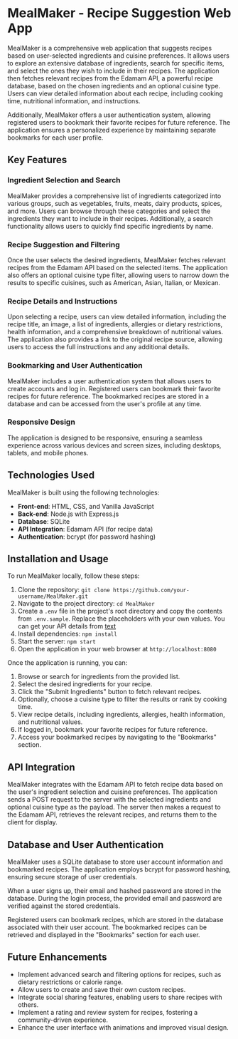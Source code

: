 # MealMaker - Recipe Suggestion Web App

MealMaker is a comprehensive web application that suggests recipes based on user-selected ingredients and cuisine preferences. It allows users to explore an extensive database of ingredients, search for specific items, and select the ones they wish to include in their recipes. The application then fetches relevant recipes from the Edamam API, a powerful recipe database, based on the chosen ingredients and an optional cuisine type. Users can view detailed information about each recipe, including cooking time, nutritional information, and instructions.

Additionally, MealMaker offers a user authentication system, allowing registered users to bookmark their favorite recipes for future reference. The application ensures a personalized experience by maintaining separate bookmarks for each user profile.

## Key Features

### Ingredient Selection and Search

MealMaker provides a comprehensive list of ingredients categorized into various groups, such as vegetables, fruits, meats, dairy products, spices, and more. Users can browse through these categories and select the ingredients they want to include in their recipes. Additionally, a search functionality allows users to quickly find specific ingredients by name.

### Recipe Suggestion and Filtering

Once the user selects the desired ingredients, MealMaker fetches relevant recipes from the Edamam API based on the selected items. The application also offers an optional cuisine type filter, allowing users to narrow down the results to specific cuisines, such as American, Asian, Italian, or Mexican.

### Recipe Details and Instructions

Upon selecting a recipe, users can view detailed information, including the recipe title, an image, a list of ingredients, allergies or dietary restrictions, health information, and a comprehensive breakdown of nutritional values. The application also provides a link to the original recipe source, allowing users to access the full instructions and any additional details.

### Bookmarking and User Authentication

MealMaker includes a user authentication system that allows users to create accounts and log in. Registered users can bookmark their favorite recipes for future reference. The bookmarked recipes are stored in a database and can be accessed from the user's profile at any time.

### Responsive Design

The application is designed to be responsive, ensuring a seamless experience across various devices and screen sizes, including desktops, tablets, and mobile phones.

## Technologies Used

MealMaker is built using the following technologies:

- **Front-end**: HTML, CSS, and Vanilla JavaScript
- **Back-end**: Node.js with Express.js
- **Database**: SQLite
- **API Integration**: Edamam API (for recipe data)
- **Authentication**: bcrypt (for password hashing)

## Installation and Usage

To run MealMaker locally, follow these steps:

1. Clone the repository: `git clone https://github.com/your-username/MealMaker.git`
2. Navigate to the project directory: `cd MealMaker`
3. Create a `.env` file in the project's root directory and copy the contents from `.env.sample`. Replace the placeholders with your own values. You can get your API details from [text](https://www.edamam.com/)
4. Install dependencies: `npm install`
5. Start the server: `npm start`
6. Open the application in your web browser at `http://localhost:8080`

Once the application is running, you can:

1. Browse or search for ingredients from the provided list.
2. Select the desired ingredients for your recipe.
3. Click the "Submit Ingredients" button to fetch relevant recipes.
4. Optionally, choose a cuisine type to filter the results or rank by cooking time.
5. View recipe details, including ingredients, allergies, health information, and nutritional values.
6. If logged in, bookmark your favorite recipes for future reference.
7. Access your bookmarked recipes by navigating to the "Bookmarks" section.

## API Integration

MealMaker integrates with the Edamam API to fetch recipe data based on the user's ingredient selection and cuisine preferences. The application sends a POST request to the server with the selected ingredients and optional cuisine type as the payload. The server then makes a request to the Edamam API, retrieves the relevant recipes, and returns them to the client for display.

## Database and User Authentication

MealMaker uses a SQLite database to store user account information and bookmarked recipes. The application employs bcrypt for password hashing, ensuring secure storage of user credentials.

When a user signs up, their email and hashed password are stored in the database. During the login process, the provided email and password are verified against the stored credentials.

Registered users can bookmark recipes, which are stored in the database associated with their user account. The bookmarked recipes can be retrieved and displayed in the "Bookmarks" section for each user.


## Future Enhancements

- Implement advanced search and filtering options for recipes, such as dietary restrictions or calorie range.
- Allow users to create and save their own custom recipes.
- Integrate social sharing features, enabling users to share recipes with others.
- Implement a rating and review system for recipes, fostering a community-driven experience.
- Enhance the user interface with animations and improved visual design.
